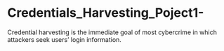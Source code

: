 # Credentials_Harvesting_Poject1-
Credential harvesting is the immediate goal of most cybercrime in which attackers seek users’ login information. 
